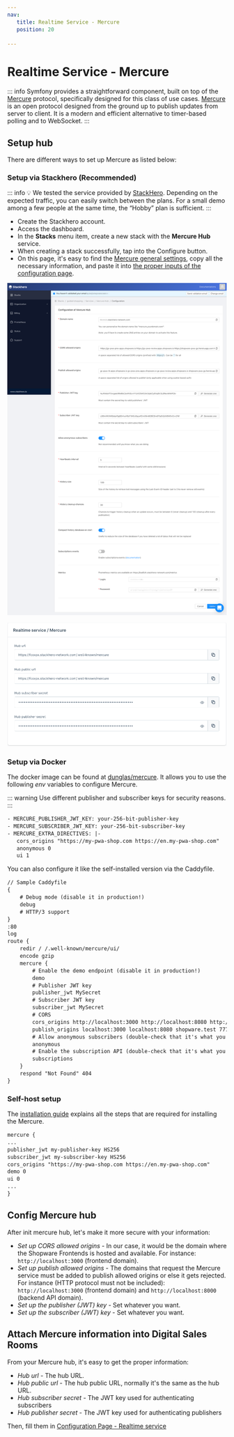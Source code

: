 ```yaml
---
nav:
   title: Realtime Service - Mercure
   position: 20

---
```


# Realtime Service - Mercure

::: info
Symfony provides a straightforward component, built on top of the [Mercure](https://symfony.com/doc/current/mercure.html) protocol, specifically designed for this class of use cases.
[Mercure](https://mercure.rocks/docs/getting-started) is an open protocol designed from the ground up to publish updates from server to client. It is a modern and efficient alternative to timer-based polling and to WebSocket.
:::

## Setup hub
There are different ways to set up Mercure as listed below:

### Setup via Stackhero (Recommended)

::: info
💡 We tested the service provided by [StackHero](https://www.stackhero.io/en/services/Mercure-Hub/pricing). Depending on the expected traffic, you can easily switch between the plans. For a small demo among a few people at the same time, the “Hobby” plan is sufficient.
:::

- Create the Stackhero account.
- Access the dashboard.
- In the **Stacks** menu item, create a new stack with the **Mercure Hub** service.
- When creating a stack successfully, tap into the Configure button.
- On this page, it's easy to find the [Mercure general settings](#attach-mercure-information-into-digital-sales-rooms), copy all the necessary information, and paste it into [the proper inputs of the configuration page](../configuration/plugin-config.md#realtime-service).

![Mercure configuration](../../../assets/products-digitalSalesRooms-mercureConfig.png)

![ ](../../../assets/products-digitalSalesRooms-mercureConfigExample.png)

### Setup via Docker
The docker image can be found at [dunglas/mercure](https://hub.docker.com/r/dunglas/mercure). It allows you to use the following *env* variables to configure Mercure.

::: warning
Use different publisher and subscriber keys for security reasons.
:::

```txt
- MERCURE_PUBLISHER_JWT_KEY: your-256-bit-publisher-key
- MERCURE_SUBSCRIBER_JWT_KEY: your-256-bit-subscriber-key
- MERCURE_EXTRA_DIRECTIVES: |-  
   cors_origins "https://my-pwa-shop.com https://en.my-pwa-shop.com"  
   anonymous 0  
   ui 1
```

You can also configure it like the self-installed version via the Caddyfile.

```txt
// Sample Caddyfile
{
    # Debug mode (disable it in production!)
    debug
    # HTTP/3 support
}
:80
log
route {
    redir / /.well-known/mercure/ui/
    encode gzip
    mercure {
        # Enable the demo endpoint (disable it in production!)
        demo
        # Publisher JWT key
        publisher_jwt MySecret
        # Subscriber JWT key
        subscriber_jwt MySecret
        # CORS
        cors_origins http://localhost:3000 http://localhost:8080 http://shopware.test http://7779-91-90-160-158.ngrok.io
        publish_origins localhost:3000 localhost:8080 shopware.test 7779-91-90-160-158.ngrok.io
        # Allow anonymous subscribers (double-check that it's what you want)
        anonymous
        # Enable the subscription API (double-check that it's what you want)
        subscriptions
    }
    respond "Not Found" 404
}
```

### Self-host setup

The [installation guide](https://mercure.rocks/docs/hub/install) explains all the steps that are required for installing the Mercure.

```txt
mercure {
...  
publisher_jwt my-publisher-key HS256  
subscriber_jwt my-subscriber-key HS256  
cors_origins "https://my-pwa-shop.com https://en.my-pwa-shop.com"  
demo 0  
ui 0  
...
}
```

## Config Mercure hub

After init mercure hub, let's make it more secure with your information:
- *Set up CORS allowed origins* - In our case, it would be the domain where the Shopware Frontends is hosted and available. For instance: `http://localhost:3000` (frontend domain).
- *Set up publish allowed origins* - The domains that request the Mercure service must be added to publish allowed origins or else it gets rejected. For instance (HTTP protocol must not be included): `http://localhost:3000`  (frontend domain) and `http://localhost:8000` (backend API domain).
- *Set up the publisher (JWT) key* - Set whatever you want.
- *Set up the subscriber (JWT) key* - Set whatever you want.

## Attach Mercure information into Digital Sales Rooms

From your Mercure hub, it's easy to get the proper information:
- *Hub url* - The hub URL.
- *Hub public url* - The hub public URL, normally it's the same as the hub URL.
- *Hub subscriber secret* - The JWT key used for authenticating subscribers
- *Hub publisher secret* - The JWT key used for authenticating publishers

Then, fill them in [Configuration Page - Realtime service](../configuration/plugin-config.md#realtime-service)
